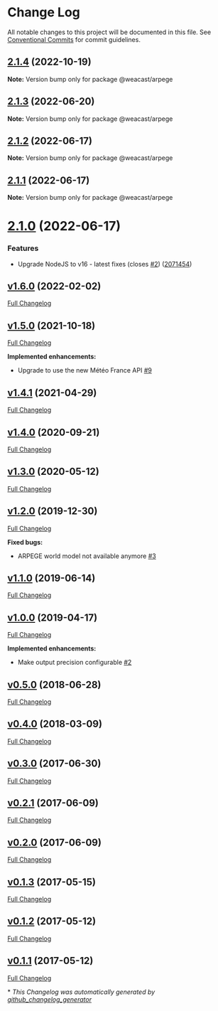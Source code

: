 # Change Log

All notable changes to this project will be documented in this file.
See [Conventional Commits](https://conventionalcommits.org) for commit guidelines.

## [2.1.4](https://github.com/weacast/weacast/compare/v2.1.3...v2.1.4) (2022-10-19)

**Note:** Version bump only for package @weacast/arpege





## [2.1.3](https://github.com/weacast/weacast/compare/v2.1.2...v2.1.3) (2022-06-20)

**Note:** Version bump only for package @weacast/arpege





## [2.1.2](https://github.com/weacast/weacast/compare/v2.1.1...v2.1.2) (2022-06-17)

**Note:** Version bump only for package @weacast/arpege






## [2.1.1](https://github.com/weacast/weacast/compare/v2.1.0...v2.1.1) (2022-06-17)

**Note:** Version bump only for package @weacast/arpege

# [2.1.0](https://github.com/weacast/weacast/compare/v2.0.3...v2.1.0) (2022-06-17)


### Features

* Upgrade NodeJS to v16 - latest fixes (closes [#2](https://github.com/weacast/weacast/issues/2)) ([2071454](https://github.com/weacast/weacast/commit/2071454415249f33ad16be37f5672606633250db))

## [v1.6.0](https://github.com/weacast/weacast-arpege/tree/v1.6.0) (2022-02-02)

[Full Changelog](https://github.com/weacast/weacast-arpege/compare/v1.5.0...v1.6.0)

## [v1.5.0](https://github.com/weacast/weacast-arpege/tree/v1.5.0) (2021-10-18)

[Full Changelog](https://github.com/weacast/weacast-arpege/compare/v1.4.1...v1.5.0)

**Implemented enhancements:**

- Upgrade to use the new Météo France API [\#9](https://github.com/weacast/weacast-arpege/issues/9)

## [v1.4.1](https://github.com/weacast/weacast-arpege/tree/v1.4.1) (2021-04-29)

[Full Changelog](https://github.com/weacast/weacast-arpege/compare/v1.4.0...v1.4.1)

## [v1.4.0](https://github.com/weacast/weacast-arpege/tree/v1.4.0) (2020-09-21)

[Full Changelog](https://github.com/weacast/weacast-arpege/compare/v1.3.0...v1.4.0)

## [v1.3.0](https://github.com/weacast/weacast-arpege/tree/v1.3.0) (2020-05-12)

[Full Changelog](https://github.com/weacast/weacast-arpege/compare/v1.2.0...v1.3.0)

## [v1.2.0](https://github.com/weacast/weacast-arpege/tree/v1.2.0) (2019-12-30)

[Full Changelog](https://github.com/weacast/weacast-arpege/compare/v1.1.0...v1.2.0)

**Fixed bugs:**

- ARPEGE world model not available anymore [\#3](https://github.com/weacast/weacast-arpege/issues/3)

## [v1.1.0](https://github.com/weacast/weacast-arpege/tree/v1.1.0) (2019-06-14)

[Full Changelog](https://github.com/weacast/weacast-arpege/compare/v1.0.0...v1.1.0)

## [v1.0.0](https://github.com/weacast/weacast-arpege/tree/v1.0.0) (2019-04-17)

[Full Changelog](https://github.com/weacast/weacast-arpege/compare/v0.5.0...v1.0.0)

**Implemented enhancements:**

- Make output precision configurable [\#2](https://github.com/weacast/weacast-arpege/issues/2)

## [v0.5.0](https://github.com/weacast/weacast-arpege/tree/v0.5.0) (2018-06-28)

[Full Changelog](https://github.com/weacast/weacast-arpege/compare/v0.4.0...v0.5.0)

## [v0.4.0](https://github.com/weacast/weacast-arpege/tree/v0.4.0) (2018-03-09)

[Full Changelog](https://github.com/weacast/weacast-arpege/compare/v0.3.0...v0.4.0)

## [v0.3.0](https://github.com/weacast/weacast-arpege/tree/v0.3.0) (2017-06-30)

[Full Changelog](https://github.com/weacast/weacast-arpege/compare/v0.2.1...v0.3.0)

## [v0.2.1](https://github.com/weacast/weacast-arpege/tree/v0.2.1) (2017-06-09)

[Full Changelog](https://github.com/weacast/weacast-arpege/compare/v0.2.0...v0.2.1)

## [v0.2.0](https://github.com/weacast/weacast-arpege/tree/v0.2.0) (2017-06-09)

[Full Changelog](https://github.com/weacast/weacast-arpege/compare/v0.1.3...v0.2.0)

## [v0.1.3](https://github.com/weacast/weacast-arpege/tree/v0.1.3) (2017-05-15)

[Full Changelog](https://github.com/weacast/weacast-arpege/compare/v0.1.2...v0.1.3)

## [v0.1.2](https://github.com/weacast/weacast-arpege/tree/v0.1.2) (2017-05-12)

[Full Changelog](https://github.com/weacast/weacast-arpege/compare/v0.1.1...v0.1.2)

## [v0.1.1](https://github.com/weacast/weacast-arpege/tree/v0.1.1) (2017-05-12)

[Full Changelog](https://github.com/weacast/weacast-arpege/compare/2021a74bc8b0a270eb65e2c7024df9d7c1148d40...v0.1.1)



\* *This Changelog was automatically generated by [github_changelog_generator](https://github.com/github-changelog-generator/github-changelog-generator)*
